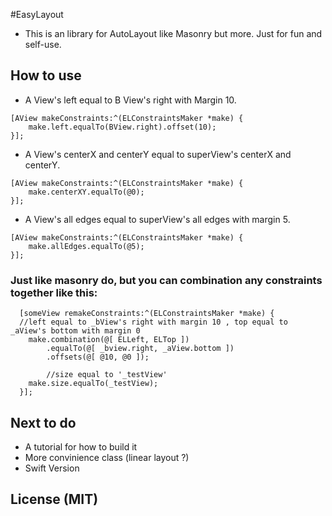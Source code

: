 #EasyLayout
* This is an library for AutoLayout like Masonry but more. Just for fun and self-use.

## How to use
* A View's left equal to B View's right with Margin 10.</br>

```
[AView makeConstraints:^(ELConstraintsMaker *make) {
    make.left.equalTo(BView.right).offset(10);
}];

```

* A View's centerX and centerY equal to superView's centerX and  centerY.</br>

```
[AView makeConstraints:^(ELConstraintsMaker *make) {
    make.centerXY.equalTo(@0);
}];

```
* A View's all edges equal to superView's all edges with margin 5.</br>

```
[AView makeConstraints:^(ELConstraintsMaker *make) {
    make.allEdges.equalTo(@5);
}];
```

### Just like masonry do, but you can combination any constraints together like this:

```
  [someView remakeConstraints:^(ELConstraintsMaker *make) {
  //left equal to _bView's right with margin 10 , top equal to 	_aView's bottom with margin 0
    make.combination(@[ ELLeft, ELTop ])
        .equalTo(@[ _bview.right, _aView.bottom ])
        .offsets(@[ @10, @0 ]);
        
    	//size equal to '_testView'
    make.size.equalTo(_testView);
  }];

```

## Next to do
* A tutorial for how to build it
* More convinience class (linear layout ?)
* Swift Version

## License (MIT)

